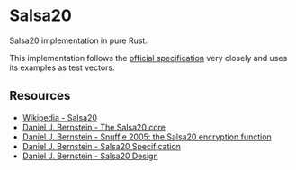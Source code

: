 # Salsa20

Salsa20 implementation in pure Rust.

This implementation follows the [official specification](https://cr.yp.to/snuffle/spec.pdf) very closely and uses its examples as test vectors.

## Resources

- [Wikipedia - Salsa20](https://en.wikipedia.org/wiki/Salsa20)
- [Daniel J. Bernstein - The Salsa20 core](https://cr.yp.to/salsa20.html)
- [Daniel J. Bernstein - Snuffle 2005: the Salsa20 encryption function](https://cr.yp.to/snuffle.html)
- [Daniel J. Bernstein - Salsa20 Specification](https://cr.yp.to/snuffle/spec.pdf)
- [Daniel J. Bernstein - Salsa20 Design](https://cr.yp.to/snuffle/design.pdf)
